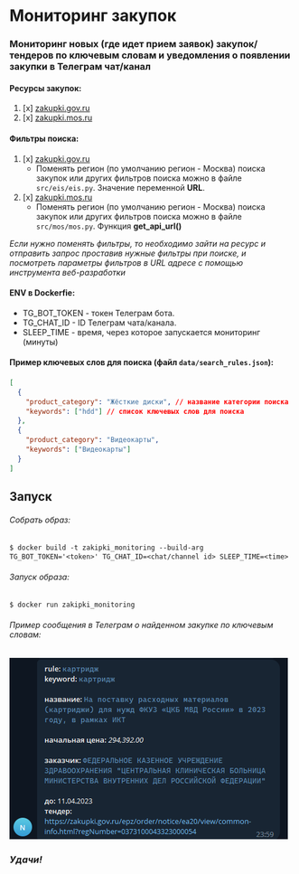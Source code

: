 # Мониторинг закупок

### Мониторинг новых (где идет прием заявок) закупок/тендеров по ключевым словам и уведомления о появлении закупки в Телеграм чат/канал

#### Ресурсы закупок:
1. [x] [zakupki.gov.ru](https://zakupki.gov.ru)
2. [x] [zakupki.mos.ru](https://zakupki.mos.ru)


#### Фильтры поиска:
1. [x] [zakupki.gov.ru](https://zakupki.gov.ru)
   * Поменять регион (по умолчанию регион - Москва) поиска закупок или других фильтров поиска можно в файле `src/eis/eis.py`. Значение переменной **URL**.
2. [x] [zakupki.mos.ru](https://zakupki.mos.ru)
   * Поменять регион (по умолчанию регион - Москва) поиска закупок или других фильтров поиска можно в файле `src/mos/mos.py`. Функция **get_api_url()**

_Если нужно поменять фильтры, то необходимо зайти на ресурс и отправить запрос проставив нужные фильтры при поиске, и посмотреть параметры фильтров в URL адресе с помощью инструмента веб-разработки_

#### ENV в Dockerfie:
* TG_BOT_TOKEN - токен Телеграм бота.
* TG_CHAT_ID - ID Телеграм чата/канала.
* SLEEP_TIME - время, через которое запускается мониторинг (минуты)

#### Пример ключевых слов для поиска (файл `data/search_rules.json`):
```json
[
  {
    "product_category": "Жёсткие диски", // название категории поиска !не используется при поиске, только для соощения в тг!
    "keywords": ["hdd"] // список ключевых слов для поиска
  },
  {
    "product_category": "Видеокарты",
    "keywords": ["Видеокарты"]
  }
]
```


## Запуск

###### Собрать образ:
```shell
$ docker build -t zakipki_monitoring --build-arg TG_BOT_TOKEN='<token>' TG_CHAT_ID=<chat/channel id> SLEEP_TIME=<time>
```

###### Запуск образа:
```shell
$ docker run zakipki_monitoring
```

###### Пример сообщения в Телеграм о найденном закупке по ключевым словам:
![sample.PNG](sample.PNG)

### _**Удачи!**_